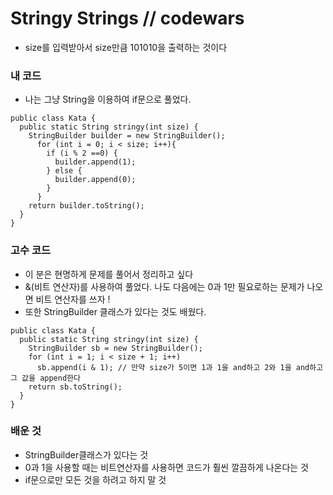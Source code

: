 # Stringy Strings // codewars
  - size를 입력받아서 size만큼 101010을 출력하는 것이다

### 내 코드
  - 나는 그냥 String을 이용하여 if문으로 풀었다.
```
public class Kata {
  public static String stringy(int size) {
    StringBuilder builder = new StringBuilder();
      for (int i = 0; i < size; i++){
        if (i % 2 ==0) { 
          builder.append(1); 
        } else {
          builder.append(0); 
        }
      }
    return builder.toString();
  }
}
```
### 고수 코드
  - 이 분은 현명하게 문제를 풀어서 정리하고 싶다
  - &(비트 연산자)를 사용하여 풀었다. 나도 다음에는 0과 1만 필요로하는 문제가 나오면 비트 연산자를 쓰자 !
  - 또한 StringBuilder 클래스가 있다는 것도 배웠다.
```
public class Kata {
  public static String stringy(int size) {
    StringBuilder sb = new StringBuilder();
    for (int i = 1; i < size + 1; i++)
      sb.append(i & 1); // 만약 size가 5이면 1과 1을 and하고 2와 1을 and하고 그 값을 append한다
    return sb.toString();
  }
}
```

### 배운 것
- StringBuilder클래스가 있다는 것
- 0과 1을 사용할 때는 비트연산자를 사용하면 코드가 훨씬 깔끔하게 나온다는 것
- if문으로만 모든 것을 하려고 하지 말 것